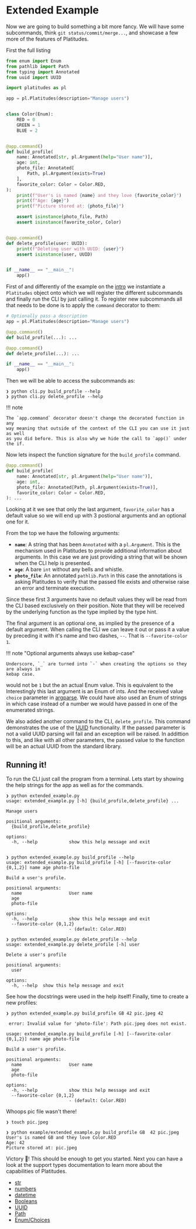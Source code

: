 # Extended Example

Now we are going to build something a bit more fancy. We will have some
subcommands, think `git status/commit/merge...`, and showcase a few more of the
features of Platitudes. 

First the full listing

```python
from enum import Enum
from pathlib import Path
from typing import Annotated
from uuid import UUID

import platitudes as pl

app = pl.Platitudes(description="Manage users")


class Color(Enum):
    RED = 0
    GREEN = 1
    BLUE = 2


@app.command()
def build_profile(
    name: Annotated[str, pl.Argument(help="User name")],
    age: int,
    photo_file: Annotated[
        Path, pl.Argument(exists=True)
    ],
    favorite_color: Color = Color.RED,
):
    print(f"User's is named {name} and they love {favorite_color}")
    print(f"Age: {age}")
    print(f"Picture stored at: {photo_file}")

    assert isinstance(photo_file, Path)
    assert isinstance(favorite_color, Color)


@app.command()
def delete_profile(user: UUID):
    print(f"Deleting user with UUID: {user}")
    assert isinstance(user, UUID)


if __name__ == "__main__":
    app()
```

First of and differently of the example on the [intro](index.md) we instantiate a `Platitudes`
object onto which we will register the different subcommands and finally run the CLI
by just calling it. To register new subcommands all that needs to be done is to apply
the `command` decorator to them:

```python
# Optionally pass a description
app = pl.Platitudes(description="Manage users")

@app.command()
def build_profile(...): ...

@app.command()
def delete_profile(...): ...

if __name__ == "__main__":
    app()
```

Then we will be able to access the subcommands as:

```
❯ python cli.py build_profile --help
❯ python cli.py delete_profile --help
```

!!! note

    The `app.command` decorator doesn't change the decorated function in any
    way meaning that outside of the context of the CLI you can use it just as well
    as you did before. This is also why we hide the call to `app()` under the if.

Now lets inspect the function signature for the `build_profile` command.

```python
@app.command()
def build_profile(
    name: Annotated[str, pl.Argument(help="User name")],
    age: int,
    photo_file: Annotated[Path, pl.Argument(exists=True)],
    favorite_color: Color = Color.RED,
): ...
```

Looking at it we see that only the last argument, `favorite_color` has a
default value so we will end up with 3 postional arguments and an optional one
for it.

From the top we have the following arguments:

- __`name`__: A string that  has been `Annotated` with a `pl.Argument`. This is the mechanism
used in Platitudes to provide additional information about arguments. In this
case we are just providing a string that will be shown when the CLI help is
presented.
- __`age`__: A bare `int` without any bells and whistle.
- __`photo_file`__: An annotated `pathlib.Path` in this case the annotations is
asking Platitudes to verify that the passed file exists and otherwise raise an
error and terminate execution.

Since these first 3 arguments have no default values they will be read from the
CLI based exclusively on their position. Note that they will be received by the
underlying function as the type implied by the type hint.

The final argument is an optional one, as implied by the presence of a default
argument. When calling the CLI we can leave it out or pass it a value by
preceding it with it's name and two dashes, `--`. That is `--favorite-color 1`.

!!! note  "Optional arguments always use kebap-case"

    Underscore, `_` are turned into `-` when creating the options so they are always in
    kebap case.

would not be `1` but the an actual Enum value. This is equivalent to the
Interestingly this last argument is an Enum of ints. And the received value
`choice` parameter in
[argparse](https://docs.python.org/dev/library/argparse.html). We could have
also used an Enum of strings in which case instead of a number we would have
passed in one of the enumerated strings.

We also added another command to the CLI, `delete_profile`. This command
demonstrates the use of the
[UUID](https://docs.python.org/dev/library/uuid.html) functionality. If the
passed parameter is not a valid UUID parsing will fail and an exception will be
raised. In addittion to this, and like with all other parameters, the passed
value to the function will be an actual UUID from the standard library.

## Running it!

To run the CLI just call the program from a terminal. Lets start by showing the help
strings for the app as well as for the commands.

```
❯ python extended_example.py 
usage: extended_example.py [-h] {build_profile,delete_profile} ...

Manage users

positional arguments:
  {build_profile,delete_profile}

options:
  -h, --help            show this help message and exit


❯ python extended_example.py build_profile --help
usage: extended_example.py build_profile [-h] [--favorite-color {0,1,2}] name age photo-file

Build a user's profile.

positional arguments:
  name                  User name
  age
  photo-file

options:
  -h, --help            show this help message and exit
  --favorite-color {0,1,2}
                        - (default: Color.RED)

❯ python extended_example.py delete_profile --help
usage: extended_example.py delete_profile [-h] user

Delete a user's profile

positional arguments:
  user

options:
  -h, --help  show this help message and exit
```

See how the docstrings were used in the help itself! Finally, time to create a
new profiles:

```
❯ python extended_example.py build_profile GB 42 pic.jpeg 42                

 error: Invalid value for 'photo-file': Path pic.jpeg does not exist. 

usage: extended_example.py build_profile [-h] [--favorite-color {0,1,2}] name age photo-file

Build a user's profile.

positional arguments:
  name                  User name
  age
  photo-file

options:
  -h, --help            show this help message and exit
  --favorite-color {0,1,2}
                        - (default: Color.RED)
```

Whoops pic file wasn't there!

```
❯ touch pic.jpeg             

❯ python example/extended_example.py build_profile GB  42 pic.jpeg              
User's is named GB and they love Color.RED
Age: 42
Picture stored at: pic.jpeg
```

Victory 🎉!  This should be enough to get you started. Next you can have a look
at the support types documentation to learn more about the capabilities of
Platitudes.

- [str](types/str.md)
- [numbers](types/numbers.md)
- [datetime](types/datetie.md)
- [Booleans](types/bool.md)
- [UUID](types/uuid.md)
- [Path](types/path.md)
- [Enum/Choices](types/enum.md)
